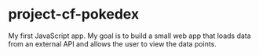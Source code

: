 # project-cf-pokedex
My first JavaScript app. My goal is to build a small web app that loads data from an external API and allows the user to view the data points. 
